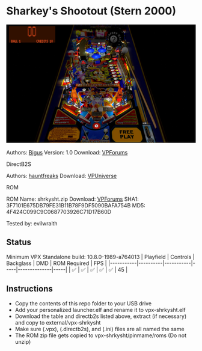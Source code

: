 # Sharkey's Shootout (Stern 2000)

![Table Preview](https://github.com/evilwraith/vpx-images/blob/main/vpx-shrkysht.jpg)

Authors: [Bigus](https://www.vpforums.org/index.php?showuser=107629)
Version: 1.0
Download: [VPForums](https://www.vpforums.org/index.php?app=downloads&showfile=18616)

DirectB2S

Authors: [hauntfreaks](https://vpuniverse.com/profile/5216-hauntfreaks/)
Download: [VPUniverse](https://vpuniverse.com/files/file/17147-sharkeys-shootout-stern-2000-b2s-with-full-dmd/)

ROM

ROM Name: shrkysht.zip
Download: [VPForums](https://www.vpforums.org/index.php?app=downloads&showfile=1105)
SHA1: 3F7101E675DB79FE31B11B78F9DF5090BAFA754B
MD5:  4F424C099C9C0687703926C71D17B60D 

Tested by: evilwraith

## Status 

Minimum VPX Standalone build: 10.8.0-1989-a764013
| Playfield | Controls | Backglass | DMD | ROM Required | FPS | 
|-----------|----------|-----------|-----|--------------|-----|
| :white_check_mark: | :white_check_mark: | :white_check_mark: | :white_check_mark: | :white_check_mark: | 45 |

## Instructions

- Copy the contents of this repo folder to your USB drive
- Add your personalized launcher.elf and rename it to vpx-shrkysht.elf
- Download the table and directb2s listed above, extract (if necessary) and copy to external/vpx-shrkysht
- Make sure (.vpx), (.directb2s), and (.ini) files are all named the same
- The ROM zip file gets copied to vpx-shrkysht/pinmame/roms (Do not unzip)